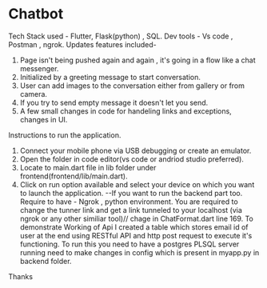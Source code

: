# Chatbot
Tech Stack used - Flutter, Flask(python) , SQL.
Dev tools - Vs code , Postman , ngrok.
Updates features included-
1. Page isn't being pushed again and again , it's going in a flow like a chat messenger.
2. Initialized by a greeting message to start conversation.
3. User can add images to the conversation either from gallery or from camera.
4. If you try to send empty message it doesn't let you send.
5. A few small changes in code for handeling links and exceptions, changes in UI.

Instructions to run the application.
1. Connect your mobile phone via USB debugging or create an emulator.
2. Open the folder in code editor(vs code or andriod studio preferred).
3. Locate to main.dart file in lib folder under frontend(frontend/lib/main.dart).
4. Click on run option available and select your device on which you want to launch the application.
--If you want to run the backend part too.
Require to have - Ngrok , python environment.
You are required to change the tunner link and get a link tunneled to your localhost (via ngrok or any other similiar tool)// chage in ChatFormat.dart line 169.
To demonstrate Working of Api I created a table which stores email id of user at the end using RESTful API and http post request to execute it's functioning.
To run this you need to have a postgres PLSQL server running need to make changes in config which is present in myapp.py in backend folder.


Thanks 
